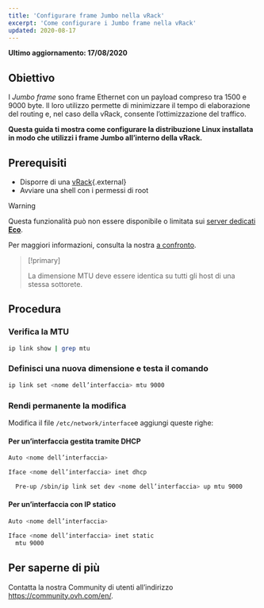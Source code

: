 ```yaml
---
title: 'Configurare frame Jumbo nella vRack'
excerpt: 'Come configurare i Jumbo frame nella vRack'
updated: 2020-08-17
---
```


**Ultimo aggiornamento: 17/08/2020**

## Obiettivo

I *Jumbo frame* sono frame Ethernet con un payload compreso tra 1500 e 9000 byte. Il loro utilizzo permette di minimizzare il tempo di elaborazione del routing e, nel caso della vRack, consente l’ottimizzazione del traffico.

**Questa guida ti mostra come configurare la distribuzione Linux installata in modo che utilizzi i frame Jumbo all’interno della vRack.**

## Prerequisiti

- Disporre di una [vRack](https://www.ovh.it/soluzioni/vrack/){.external}
- Avviare una shell con i permessi di root

> [!warning]
> Questa funzionalità può non essere disponibile o limitata sui [server dedicati **Eco**](https://eco.ovhcloud.com/it/about/).
>
> Per maggiori informazioni, consulta la nostra [a confronto](https://eco.ovhcloud.com/it/compare/).

> [!primary]
>
> La dimensione MTU deve essere identica su tutti gli host di una stessa sottorete. 
>

## Procedura

### Verifica la MTU

```sh
ip link show | grep mtu
```

### Definisci una nuova dimensione e testa il comando

```sh
ip link set <nome dell’interfaccia> mtu 9000
```

### Rendi permanente la modifica 

Modifica il file `/etc/network/interface`e aggiungi queste righe:

#### Per un’interfaccia gestita tramite DHCP

```sh
Auto <nome dell’interfaccia>

Iface <nome dell’interfaccia> inet dhcp

  Pre-up /sbin/ip link set dev <nome dell’interfaccia> up mtu 9000
```

#### Per un’interfaccia con IP statico

```sh
Auto <nome dell’interfaccia>

Iface <nome dell’interfaccia> inet static
  mtu 9000
```

## Per saperne di più

Contatta la nostra Community di utenti all’indirizzo <https://community.ovh.com/en/>.
